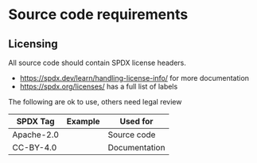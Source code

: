 # Source code requirements

## Licensing

All source code should contain SPDX license headers.


* https://spdx.dev/learn/handling-license-info/ for more documentation
* https://spdx.org/licenses/ has a full list of labels

The following are ok to use, others need legal review

| SPDX Tag | Example | Used for |
| --- | --- | --- |
Apache-2.0 | | Source code|
CC-BY-4.0 | | Documentation 